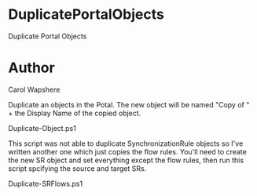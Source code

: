 # DuplicatePortalObjects
Duplicate Portal Objects

# Author
Carol Wapshere

Duplicate an objects in the Potal. The new object will be named "Copy of " + the Display Name of the copied object.

Duplicate-Object.ps1

This script was not able to duplicate SynchronizationRule objects so I've written another one which just copies the flow rules. You'll need to create the new SR object and set everything except the flow rules, then run this script spcifying the source and target SRs.

Duplicate-SRFlows.ps1